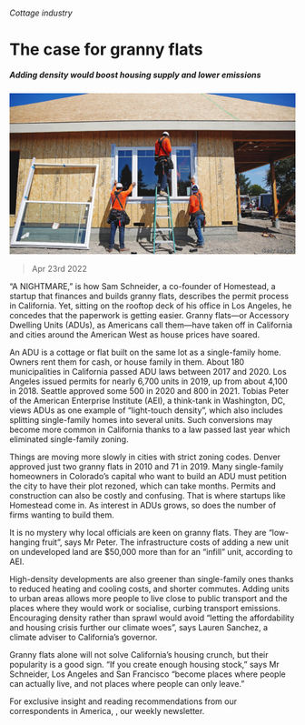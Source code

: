 ###### Cottage industry

# The case for granny flats 

##### Adding density would boost housing supply and lower emissions 

![image](images/20220423_USP002_0.jpg) 

> Apr 23rd 2022 

“A NIGHTMARE,” is how Sam Schneider, a co-founder of Homestead, a startup that finances and builds granny flats, describes the permit process in California. Yet, sitting on the rooftop deck of his office in Los Angeles, he concedes that the paperwork is getting easier. Granny flats—or Accessory Dwelling Units (ADUs), as Americans call them—have taken off in California and cities around the American West as house prices have soared.

An ADU is a cottage or flat built on the same lot as a single-family home. Owners rent them for cash, or house family in them. About 180 municipalities in California passed ADU laws between 2017 and 2020. Los Angeles issued permits for nearly 6,700 units in 2019, up from about 4,100 in 2018. Seattle approved some 500 in 2020 and 800 in 2021. Tobias Peter of the American Enterprise Institute (AEI), a think-tank in Washington, DC, views ADUs as one example of “light-touch density”, which also includes splitting single-family homes into several units. Such conversions may become more common in California thanks to a law passed last year which eliminated single-family zoning.


Things are moving more slowly in cities with strict zoning codes. Denver approved just two granny flats in 2010 and 71 in 2019. Many single-family homeowners in Colorado’s capital who want to build an ADU must petition the city to have their plot rezoned, which can take months. Permits and construction can also be costly and confusing. That is where startups like Homestead come in. As interest in ADUs grows, so does the number of firms wanting to build them.

It is no mystery why local officials are keen on granny flats. They are “low-hanging fruit”, says Mr Peter. The infrastructure costs of adding a new unit on undeveloped land are $50,000 more than for an “infill” unit, according to AEI.

High-density developments are also greener than single-family ones thanks to reduced heating and cooling costs, and shorter commutes. Adding units to urban areas allows more people to live close to public transport and the places where they would work or socialise, curbing transport emissions. Encouraging density rather than sprawl would avoid “letting the affordability and housing crisis further our climate woes”, says Lauren Sanchez, a climate adviser to California’s governor.

Granny flats alone will not solve California’s housing crunch, but their popularity is a good sign. “If you create enough housing stock,” says Mr Schneider, Los Angeles and San Francisco “become places where people can actually live, and not places where people can only leave.”

For exclusive insight and reading recommendations from our correspondents in America, , our weekly newsletter.

